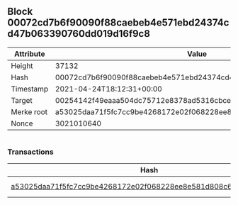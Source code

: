 ## Block 00072cd7b6f90090f88caebeb4e571ebd24374cd47b063390760dd019d16f9c8

Attribute | Value
--- | ---
Height | 37132
Hash | 00072cd7b6f90090f88caebeb4e571ebd24374cd47b063390760dd019d16f9c8
Timestamp | 2021-04-24T18:12:31+00:00
Target | 00254142f49eaaa504dc75712e8378ad5316cbcead634704b3734b6271167cc4
Merke root | a53025daa71f5fc7cc9be4268172e02f068228ee8e581d808c63a4251e691fec
Nonce | 3021010640

```

```

### Transactions

Hash | Amount
--- | ---
[a53025daa71f5fc7cc9be4268172e02f068228ee8e581d808c63a4251e691fec](a53025daa71f5fc7cc9be4268172e02f068228ee8e581d808c63a4251e691fec.md) | 10.00000000 SKEPTI 
